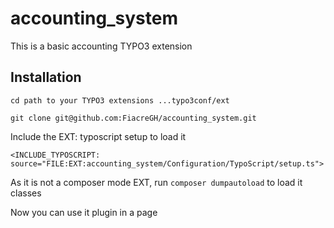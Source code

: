 # accounting_system
This is a basic accounting TYPO3 extension

## Installation
``cd path to your TYPO3 extensions ...typo3conf/ext``

``git clone git@github.com:FiacreGH/accounting_system.git``

Include the EXT: typoscript setup to load it

``<INCLUDE_TYPOSCRIPT: source="FILE:EXT:accounting_system/Configuration/TypoScript/setup.ts">``

As it is not a composer mode EXT, run ``composer dumpautoload`` to load it classes

Now you can use it plugin in a page
